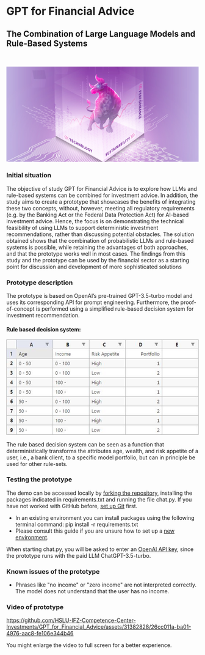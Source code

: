 # GPT for Financial Advice
## The Combination of Large Language Models and Rule-Based Systems

 

![Cover.jpg](https://github.com/HSLU-IFZ-Competence-Center-Investments/GPT_for_Financial_Advice/blob/main/Images/Cover.jpg)


### Initial situation

The objective of study GPT for Financial Advice is to explore how LLMs and rule-based systems can be combined for investment advice.
In addition, the study aims to create a prototype that showcases the benefits of integrating these two concepts,
without, however, meeting all regulatory requirements (e.g. by the Banking Act or the Federal Data Protection Act) for
AI-based investment advice. Hence, the focus is on demonstrating the technical feasibility of using LLMs to support
deterministic investment recommendations, rather than discussing potential obstacles. The solution obtained shows
that the combination of probabilistic LLMs and rule-based systems is possible, while retaining the advantages of both
approaches, and that the prototype works well in most cases. The findings from this study and the prototype can be
used by the financial sector as a starting point for discussion and development of more sophisticated solutions

### Prototype description

The prototype is based on OpenAI’s pre-trained GPT-3.5-turbo model and uses its corresponding API for prompt engineering.
Furthermore, the proof-of-concept is performed using a simplified rule-based decision system for investment recommendation.

#### Rule based decision system: 

![Table_rules.JPG](https://github.com/HSLU-IFZ-Competence-Center-Investments/GPT_for_Financial_Advice/blob/main/Images/Table_rules.JPG)

The rule based decision system can be seen as a function that deterministically transforms the attributes age, wealth, and risk appetite
of a user, i.e., a bank client, to a specific model portfolio, but can in principle be used for other rule-sets.


### Testing the prototype 

The demo can be accessed locally by [forking the repository](https://docs.github.com/en/get-started/quickstart/fork-a-repo), installing the packages indicated in requirements.txt and running the file chat.py. If you have not worked with GitHub before, [set up Git](https://docs.github.com/en/get-started/quickstart/set-up-git) first.

- In an existing environment you can install packages using the following terminal command: pip install -r requirements.txt
- Please consult this guide if you are unsure how to set up a [new environment](https://realpython.com/python-virtual-environments-a-primer/#create-it).

When starting chat.py, you will be asked to enter an [OpenAI API key](https://platform.openai.com/account/api-keys), since the prototype runs with the paid LLM ChatGPT-3.5-turbo. 

### Known issues of the prototype
- Phrases like "no income" or "zero income" are not interpreted correctly. The model does not understand that the user has no income.


### Video of prototype

https://github.com/HSLU-IFZ-Competence-Center-Investments/GPT_for_Financial_Advice/assets/31382828/26cc011a-ba01-4976-aac8-fe106e344b46

You might enlarge the video to full screen for a better experience.
 

